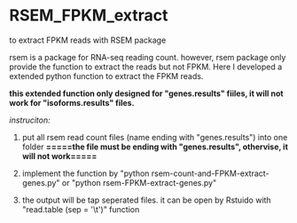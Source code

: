# RSEM_FPKM_extract
to extract FPKM reads with RSEM package


rsem is a package for RNA-seq reading count. however, rsem package only provide the function to extract the reads but not FPKM. Here I developed a extended python function to extract the FPKM reads.


**this extended function only designed for "genes.results" fiiles, it will not work for "isoforms.results" files.**

_instruciton:_
1. put all rsem read count files (name ending with "genes.results") into one folder 
**=====the file must be ending with "genes.results", othervise, it will not work=====**

2. implement the function by "python rsem-count-and-FPKM-extract-genes.py" or "python rsem-FPKM-extract-genes.py"
3. the output will be tap seperated files. it can be open by Rstuido with "read.table (sep = '\t')" function
